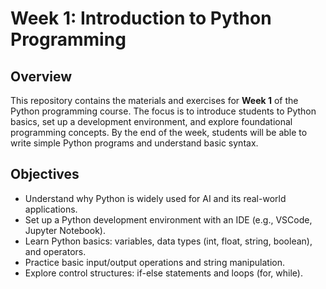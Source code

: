 # Week 1: Introduction to Python Programming

## Overview
This repository contains the materials and exercises for **Week 1** of the Python programming course. The focus is to introduce students to Python basics, set up a development environment, and explore foundational programming concepts. By the end of the week, students will be able to write simple Python programs and understand basic syntax.

## Objectives
- Understand why Python is widely used for AI and its real-world applications.
- Set up a Python development environment with an IDE (e.g., VSCode, Jupyter Notebook).
- Learn Python basics: variables, data types (int, float, string, boolean), and operators.
- Practice basic input/output operations and string manipulation.
- Explore control structures: if-else statements and loops (for, while).


